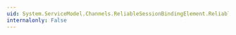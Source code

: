 ```yaml
---
uid: System.ServiceModel.Channels.ReliableSessionBindingElement.ReliableMessagingVersion
internalonly: False
---
```

